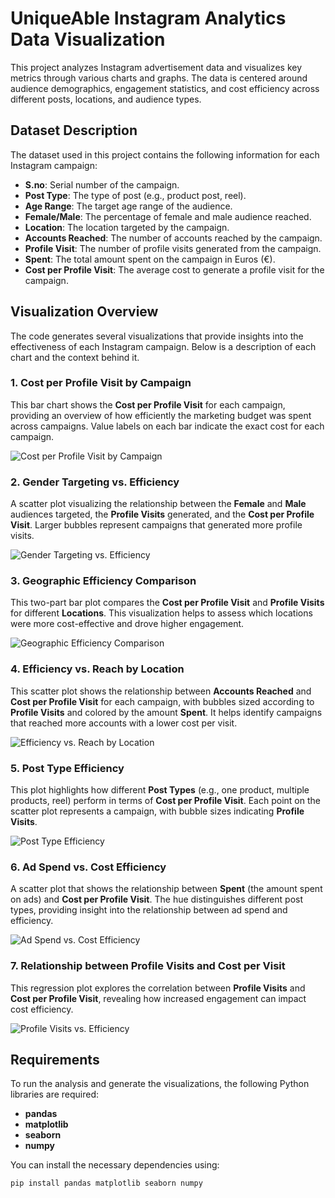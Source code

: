 # UniqueAble Instagram Analytics Data Visualization

This project analyzes Instagram advertisement data and visualizes key metrics through various charts and graphs. The data is centered around audience demographics, engagement statistics, and cost efficiency across different posts, locations, and audience types.

## Dataset Description

The dataset used in this project contains the following information for each Instagram campaign:

- **S.no**: Serial number of the campaign.
- **Post Type**: The type of post (e.g., product post, reel).
- **Age Range**: The target age range of the audience.
- **Female/Male**: The percentage of female and male audience reached.
- **Location**: The location targeted by the campaign.
- **Accounts Reached**: The number of accounts reached by the campaign.
- **Profile Visit**: The number of profile visits generated from the campaign.
- **Spent**: The total amount spent on the campaign in Euros (€).
- **Cost per Profile Visit**: The average cost to generate a profile visit for the campaign.

## Visualization Overview

The code generates several visualizations that provide insights into the effectiveness of each Instagram campaign. Below is a description of each chart and the context behind it.

### 1. **Cost per Profile Visit by Campaign**
This bar chart shows the **Cost per Profile Visit** for each campaign, providing an overview of how efficiently the marketing budget was spent across campaigns. Value labels on each bar indicate the exact cost for each campaign.

![Cost per Profile Visit by Campaign](path_to_screenshot_1)

### 2. **Gender Targeting vs. Efficiency**
A scatter plot visualizing the relationship between the **Female** and **Male** audiences targeted, the **Profile Visits** generated, and the **Cost per Profile Visit**. Larger bubbles represent campaigns that generated more profile visits.

![Gender Targeting vs. Efficiency](path_to_screenshot_2)

### 3. **Geographic Efficiency Comparison**
This two-part bar plot compares the **Cost per Profile Visit** and **Profile Visits** for different **Locations**. This visualization helps to assess which locations were more cost-effective and drove higher engagement.

![Geographic Efficiency Comparison](path_to_screenshot_3)

### 4. **Efficiency vs. Reach by Location**
This scatter plot shows the relationship between **Accounts Reached** and **Cost per Profile Visit** for each campaign, with bubbles sized according to **Profile Visits** and colored by the amount **Spent**. It helps identify campaigns that reached more accounts with a lower cost per visit.

![Efficiency vs. Reach by Location](path_to_screenshot_4)

### 5. **Post Type Efficiency**
This plot highlights how different **Post Types** (e.g., one product, multiple products, reel) perform in terms of **Cost per Profile Visit**. Each point on the scatter plot represents a campaign, with bubble sizes indicating **Profile Visits**.

![Post Type Efficiency](path_to_screenshot_5)

### 6. **Ad Spend vs. Cost Efficiency**
A scatter plot that shows the relationship between **Spent** (the amount spent on ads) and **Cost per Profile Visit**. The hue distinguishes different post types, providing insight into the relationship between ad spend and efficiency.

![Ad Spend vs. Cost Efficiency](path_to_screenshot_6)

### 7. **Relationship between Profile Visits and Cost per Visit**
This regression plot explores the correlation between **Profile Visits** and **Cost per Profile Visit**, revealing how increased engagement can impact cost efficiency.

![Profile Visits vs. Efficiency](path_to_screenshot_7)

## Requirements

To run the analysis and generate the visualizations, the following Python libraries are required:

- **pandas**
- **matplotlib**
- **seaborn**
- **numpy**

You can install the necessary dependencies using:

```bash
pip install pandas matplotlib seaborn numpy
